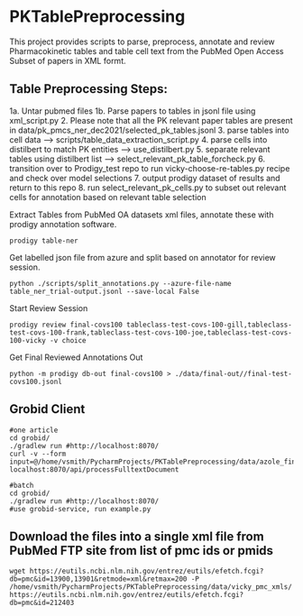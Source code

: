 # PKTablePreprocessing

This project provides scripts to parse, preprocess, annotate and review Pharmacokinetic tables and table cell text from the PubMed Open Access Subset of papers in XML formt. 

## Table Preprocessing Steps: 
1a. Untar pubmed files
1b. Parse papers to tables in jsonl file using xml_script.py 
2. Please note that all the PK relevant paper tables are present in data/pk_pmcs_ner_dec2021/selected_pk_tables.jsonl
3. parse tables into cell data --> scripts/table_data_extraction_script.py
4. parse cells into distilbert to match PK entities --> use_distilbert.py
5. separate relevant tables using distilbert list --> select_relevant_pk_table_forcheck.py
6. transition over to Prodigy_test repo to run vicky-choose-re-tables.py recipe and check over model selections 
7. output prodigy dataset of results and return to this repo
8. run select_relevant_pk_cells.py to subset out relevant cells for annotation based on relevant table selection


Extract Tables from PubMed OA datasets xml files, annotate these with prodigy annotation software.
```angular2html
prodigy table-ner
```
Get labelled json file from azure and split based on annotator for review session.  
```
python ./scripts/split_annotations.py --azure-file-name table_ner_trial-output.jsonl --save-local False
```
Start Review Session
``` 
prodigy review final-covs100 tableclass-test-covs-100-gill,tableclass-test-covs-100-frank,tableclass-test-covs-100-joe,tableclass-test-covs-100-vicky -v choice  
```
Get Final Reviewed Annotations Out
```
python -m prodigy db-out final-covs100 > ./data/final-out//final-test-covs100.jsonl
```

## Grobid Client
```
#one article 
cd grobid/
./gradlew run #http://localhost:8070/
curl -v --form input=@/home/vsmith/PycharmProjects/PKTablePreprocessing/data/azole_final_papers/PMID1357148.pdf localhost:8070/api/processFulltextDocument

#batch 
cd grobid/
./gradlew run #http://localhost:8070/
#use grobid-service, run example.py
```

## Download the files into a single xml file from PubMed FTP site from list of pmc ids or pmids
```
wget https://eutils.ncbi.nlm.nih.gov/entrez/eutils/efetch.fcgi?db=pmc&id=13900,13901&retmode=xml&retmax=200 -P /home/vsmith/PycharmProjects/PKTablePreprocessing/data/vicky_pmc_xmls/
https://eutils.ncbi.nlm.nih.gov/entrez/eutils/efetch.fcgi?db=pmc&id=212403
```
